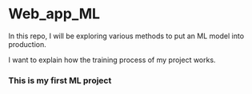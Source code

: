 # Web_app_ML

In this repo, I will be exploring various methods to put an ML model into production.



I want to explain how the training process of my project works.

### This is my first ML project
